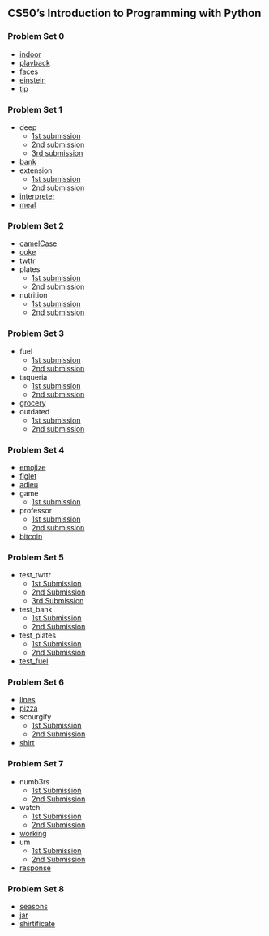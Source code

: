 ## CS50’s Introduction to Programming with Python

### Problem Set 0

- [indoor](https://submit.cs50.io/check50/65a71859395291836e5177fa6511476d6f7727f4)
- [playback](https://submit.cs50.io/check50/8773b10958b80d1cf2face06a8c847f50c98813f)
- [faces](https://submit.cs50.io/check50/98bc52095bec6462cad8d1497c16dd7c47a429fb)
- [einstein](https://submit.cs50.io/check50/65a71859395291836e5177fa6511476d6f7727f4)
- [tip](https://submit.cs50.io/check50/65a71859395291836e5177fa6511476d6f7727f4)

### Problem Set 1

- deep
  - [1st submission](https://submit.cs50.io/check50/2d4311c821ed28521920e4b1fdeb3702efcca05a)
  - [2nd submission](https://submit.cs50.io/check50/c1527b14a4deebf946e05806d6efeaec3cfbd9b5)
  - [3rd submission](https://submit.cs50.io/check50/f01c36e726939fc5683f043e430321032152c0f0)
- [bank](https://submit.cs50.io/check50/24d0cfa4154d376193ab93a1016eaa5c5602cae9)
- extension
  - [1st submission](https://submit.cs50.io/check50/582bebd3146dd86f5947dad74c559b7657148846)
  - [2nd submission](https://submit.cs50.io/check50/61203f3ecf52147e22e803a117df593d9a2ec554)
- [interpreter](https://submit.cs50.io/check50/fce7acad7666adcae420b2121ae26a31d88fbfbf)
- [meal](https://submit.cs50.io/check50/f1b5691b94604f084c9bc59fd84d35102ad8ea27)

### Problem Set 2

- [camelCase](https://submit.cs50.io/check50/672db65cfaa589a434dc7ac7680aaea888ad8fbf)
- [coke](https://submit.cs50.io/check50/3583a4557f9868de24e5b8b0b6d0f6aaa8c404cb)
- [twttr](https://submit.cs50.io/check50/6eac66ac1a2cd80cce01f089f5423bbbd1b23be0)
- plates
  - [1st submission](https://submit.cs50.io/check50/2c63d7cce55d8c8a16cb67007668952a5563cfe5)
  - [2nd submission](https://submit.cs50.io/check50/73995c50c07841748836bd6c6fdf1272a98e37af)
- nutrition
  - [1st submission](https://submit.cs50.io/check50/304850f96376dc5be8f608a571e300389dea22d5)
  - [2nd submission](https://submit.cs50.io/check50/57ada2424bf0db89d89988ab4cc0467e976e754c)

### Problem Set 3

- fuel
  - [1st submission](https://submit.cs50.io/check50/9320eaced830fd660b6db66f97d696eb8633a60b)
  - [2nd submission](https://submit.cs50.io/check50/ace3da564cce18b46b35345d9c02abfc5b26faa5)
- taqueria
  - [1st submission](https://submit.cs50.io/check50/ec3263a98c9456f3c0922e325f4a43b1bd3b55e0)
  - [2nd submission](https://submit.cs50.io/check50/317c410acbd1446febd7b5779837525810addf4d)
- [grocery](https://submit.cs50.io/check50/0d8eaa2398512e226e5451135968fd49fd7f1c22)
- outdated
  - [1st submission](https://submit.cs50.io/check50/6e62f03d5f243cbe8af1a6ec4e7f92f13649ace6)
  - [2nd submission](https://submit.cs50.io/check50/a71e31f6882def35396834b6dcd250833643c325)

### Problem Set 4

- [emojize](https://submit.cs50.io/check50/0a100cfdd3d7ae7d14010bc6e518df96f842d23a)
- [figlet](https://submit.cs50.io/check50/aecbddb965ea9b7627107adf45f4006f373d58e8)
- [adieu](https://submit.cs50.io/check50/62d14c23d4f11640a9b16021bdb059cd4fce27ff)
- game
  - [1st submission](https://submit.cs50.io/check50/d4e65bb1561478a7ca6ca91509a6bfe770c3fcd6)
- professor
  - [1st submission](https://submit.cs50.io/check50/0e6b70cee74450685db11a998f1bdfbe9f32af3e)
  - [2nd submission](https://submit.cs50.io/check50/8d29aa9ee92e2c1394abba178e22fbf28c54c4ef)
- [bitcoin](https://submit.cs50.io/check50/63ce4dbd597d53a923feebd59619d07e38aeb7de)

### Problem Set 5

- test_twttr
  - [1st Submission](https://submit.cs50.io/check50/b58a3143662e96d3ae505ed1f9df3f87e97fdd50)
  - [2nd Submission](https://submit.cs50.io/check50/7ad14c6da2b2673fa510229f1574d9c2403b985d)
  - [3rd Submission](https://submit.cs50.io/check50/38e3617e3714212cf8d5de5eaa8a4041c4c1dad2)
- test_bank
  - [1st Submission](https://submit.cs50.io/check50/c193896a599dcb9ff523221034136b96bed62fe8)
  - [2nd Submission](https://submit.cs50.io/check50/4d7301794684298c270078894d1f00c9ce60a6d1)
- test_plates
  - [1st Submission](https://submit.cs50.io/check50/32605e7c171b4c66c7ef4cd02383faaf3588f922)
  - [2nd Submission](https://submit.cs50.io/check50/c960b8b53b1731987386bb9ad24f403087680c36)
- [test_fuel](https://submit.cs50.io/check50/3bf36be1c064bcf8afb89c2fc2b6a89327e462d2)

### Problem Set 6

- [lines](https://submit.cs50.io/check50/323cdf124d1dcb7aafa590ded510bc89ffa1eeb7)
- [pizza](https://submit.cs50.io/check50/0b41145e98bc761347f66607e1b621fe956b9db9)
- scourgify
  - [1st Submission](https://submit.cs50.io/check50/8d3d1a858f38e6c345aa853bed6aba6b1ea74117)
  - [2nd Submission](https://submit.cs50.io/check50/1e682af7d2cafdce4bb6676274ce69518a68812c)
- [shirt](https://submit.cs50.io/check50/4feec726460ec90e6752cef17176021ea8d7d4d3)

### Problem Set 7

- numb3rs
  - [1st Submission](https://submit.cs50.io/check50/a5869ec5d01019ab59f0732b440a8a7f5deab975)
  - [2nd Submission](https://submit.cs50.io/check50/c382c50ec5ea1bbffae0d9e847ebed61d7489f5f)
- watch
  - [1st Submission](https://submit.cs50.io/check50/57ec7dfb86711171aa245fd040b26f23d86eab3b)
  - [2nd Submission](https://submit.cs50.io/check50/4cf9b1f1d72b8460603688353dfb8f7157891611)
- [working](https://submit.cs50.io/check50/3c5c90fc3f5e9a86ddea9d56203def308825a3aa)
- um
  - [1st Submission](https://submit.cs50.io/check50/84d929fd5fb634d342ac7a7f2335a15adaf9234e)
  - [2nd Submission](https://submit.cs50.io/check50/96d2f4d37950df52ef8e74afe394cb6f48ea8fdc)
- [response](https://submit.cs50.io/check50/8cc0bb79d980e8d181a46cded67989ab4b75e169)

### Problem Set 8

- [seasons](https://submit.cs50.io/check50/74b703b8ca96ac8004c05b285312b34864481047)
- [jar](https://submit.cs50.io/check50/597611400759c30c5a8ce9632c0f34f4bef62139)
- [shirtificate](https://submit.cs50.io/check50/aaa6c9530cdcc6ee08798a83c1e1cd3538a2021a)
